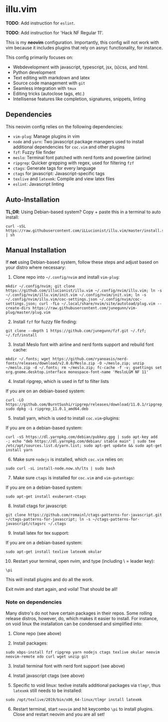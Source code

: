 # illu.vim

**TODO**: Add instruction for `eslint`.

**TODO**: Add instruction for 'Hack NF Regular 11'.

This is my **neovim** configuration. Importantly, this config will not work
with vim because it includes plugins that rely on asnyc functionality, for
instance.

This config primarily focuses on:

- Webdevelopment with javascript, typescript, jsx, (s)css, and html.
- Python development
- Text editing with markdown and latex
- Source code management with `git`
- Seamless integration with `tmux`
- Editing tricks (autoclose tags, etc.)
- Intellisense features like completion, signatures, snippets, linting

## Dependencies

This neovim config relies on the following dependencies:

- `vim-plug`: Manage plugins in vim
- `node` and `yarn`: Two javascript package managers used to install additional dependencies for `coc.vim` and other plugins
- `fzf`: Fuzzy file finder
- `meslo`: Terminal font patched with nerd fonts and powerline (airline)
- `ripgrep`: Quicker grepping with regex, used for filtering `fzf`
- `ctags`: Generate tags for every language
- `ctags` for javascript: Javascript-specific tags
- `texlive` and `latexmk`: Compile and view latex files
- `eslint`: Javascript linting

## Auto-Installation

**TL;DR**: Using Debian-based system? Copy + paste this in a terminal to auto install:

```
curl -sSL https://raw.githubusercontent.com/iLLucionist/illu.vim/master/install.sh | sh
```

## Manual Installation

If **not** using Debian-based system, follow these steps and adjust based on your distro where necessary:

1. Clone repo into `~/.config/nvim` and install `vim-plug`:

```
mkdir ~/.config/nvim; git clone https://github.com/illucionist/illu.vim ~/.config/nvim/illu.vim; ln -s ~/.config/nvim/illu.vim/init.vim ~/.config/nvim/init.vim; ln -s ~/.config/nvim/illu.vim/coc-settings.json ~/.config/nvim/coc-settings.json; curl -fLo ~/.local/share/nvim/site/autoload/plug.vim --create-dirs https://raw.githubusercontent.com/junegunn/vim-plug/master/plug.vim
```

2. Install `fzf` for fuzzy file finding:

```
git clone --depth 1 https://github.com/junegunn/fzf.git ~/.fzf; ~/.fzf/install
```

3. Install Meslo font with airline and nerd fonts support and rebuild font cache:

```
mkdir ~/.fonts; wget https://github.com/ryanoasis/nerd-fonts/releases/download/v2.0.0/Meslo.zip -O ~/meslo.zip; unzip ~/meslo.zip -d ~/.fonts; rm ~/meslo.zip; fc-cache -f -v; gsettings set org.gnome.desktop.interface monospace-font-name 'MesloLGM NF 11'
```

4. Install ripgrep, which is used in fzf to filter lists

If you are on an debian-based system:

```
curl -LO https://github.com/BurntSushi/ripgrep/releases/download/11.0.1/ripgrep_11.0.1_amd64.deb; sudo dpkg -i ripgrep_11.0.1_amd64.deb
```

5. Install yarn, which is used to install `coc.vim`-plugins:

If you are on a debian-based system:

```
curl -sS https://dl.yarnpkg.com/debian/pubkey.gpg | sudo apt-key add -; echo "deb https://dl.yarnpkg.com/debian/ stable main" | sudo tee /etc/apt/sources.list.d/yarn.list; sudo apt-get update && sudo apt-get install yarn
```

6. Make sure `nodejs` is installed, which `coc.vim` relies on:

```
sudo curl -sL install-node.now.sh/lts | sudo bash
```

7. Make sure `ctags` is installed for `coc.vim` and `vim-gutentags`:

If you are on a debian-based system:

```
sudo apt-get install exuberant-ctags
```

8. Install ctags for javascript:

```
git clone https://github.com/romainl/ctags-patterns-for-javascript.git ~/ctags-patterns-for-javascript; ln -s ~/ctags-patterns-for-javascript/ctagsrc ~/.ctags
```

9. Install latex for tex support:

If you are on a debian-based system:

```
sudo apt-get install texlive latexmk okular
```

10. Restart your terminal, open nvim, and type (including \ = leader key):

```
\pi
```

This will install plugins and do all the work.

Exit nvim and start again, and voila!
That should be all!

### Note on dependencies

Many distro's do not have certain packages in their repos. Some rolling release
distros, however, do, which makes it easier to install. For instance, on void
linux the installation can be condensed and simplified into:

1. Clone repo (see above)

2. Install packages:

```
sudo xbps-install fzf ripgrep yarn nodejs ctags texlive okular neovim
neovim-remote xdo curl wget unzip git
```

3. Install terminal font with nerd font support (see above)

4. Install javascript ctags (see above)

5. Specific to void linux: texlive installs additional packages via `tlmgr`, thus
   `latexmk` still needs to be installed:

```
sudo /opt/texlive/2019/bin/x86_64-linux/tlmgr install latexmk
```

6. Restart terminal, start `neovim` and hit keycombo `\pi` to install plugins.
   Close and restart neovim and you are all set!
